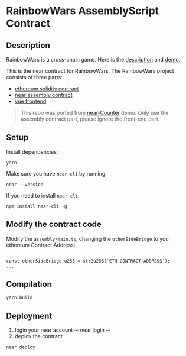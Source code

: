 # RainbowWars AssemblyScript Contract

## Description
RainbowWars is a cross-chain game. Here is the [description][describe] and [demo][demo].

This is the near contract for RainbowWars.
The RainbowWars project consists of three parts:
- [ethereum solidity contract][ethcontract]
- [near assembly contract][nearcontract]
- [vue frontend][frontend]

> This repo was ported from [near-Counter][counter] demo. Only use the assembly contract part, please ignore the front-end part.

## Setup
Install dependencies:

```
yarn
```

Make sure you have `near-cli` by running:

```
near --version
```

If you need to install `near-cli`:

```
npm install near-cli -g
```

## Modify the contract code
Modify the `assembly/main.ts`, changing the `otherSideBridge` to your ethereum Contract Address:
```
...
const otherSideBridge:u256 = str2u256('ETH CONTRACT ADDRESS');
...
```

## Compilation
```
yarn build
```

## Deployment
1. login your near account
···
near login
···
2. deploy the contract
```
near deploy
```

[counter]: https://github.com/near-examples/counter
[demo]: https://peekpi.github.io/RainbowWars/dist
[ethcontract]: https://github.com/peekpi/RainbowWars-Solidity
[nearcontract]: https://github.com/peekpi/RainbowWars-Assembly
[frontend]: https://github.com/peekpi/RainbowWars-Vue
[describe]: https://github.com/peekpi/RainbowWars